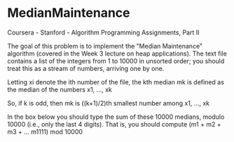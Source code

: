 # MedianMaintenance
Coursera - Stanford - Algorithm Programming Assignments, Part II

The goal of this problem is to implement the "Median Maintenance" algorithm (covered in the Week 3 lecture on heap applications).  The text file contains a list of the integers from 1 to 10000 in unsorted order; you should treat this as a stream of numbers, arriving one by one.  

Letting xi denote the ith number of the file, the kth median mk is defined as the median of the numbers x1, ..., xk

So, if k is odd, then mk is ((k+1)/2)th smallest number among x1, ..., xk

In the box below you should type the sum of these 10000 medians, modulo 10000 (i.e., only the last 4 digits).  That is, you should compute (m1 + m2 + m3 + ... m1111) mod 10000

